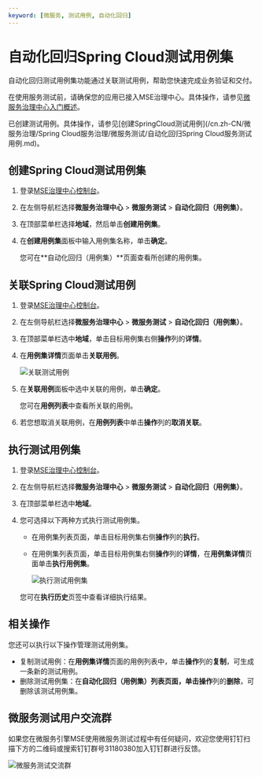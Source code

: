 ```yaml
---
keyword: [微服务, 测试用例, 自动化回归]
---
```


# 自动化回归Spring Cloud测试用例集

自动化回归测试用例集功能通过关联测试用例，帮助您快速完成业务验证和交付。

在使用服务测试前，请确保您的应用已接入MSE治理中心。具体操作，请参见[微服务治理中心入门概述]()。

已创建测试用例。具体操作，请参见[创建SpringCloud测试用例](/cn.zh-CN/微服务治理/Spring Cloud服务治理/微服务测试/自动化回归Spring Cloud服务测试用例.md)。

## 创建Spring Cloud测试用例集

1.  登录[MSE治理中心控制台](https://mse.console.aliyun.com/?spm=a2c4g.11186623.2.13.f90a6a60WiEx0N#/msc/home)。

2.  在左侧导航栏选择**微服务治理中心** \> **微服务测试** \> **自动化回归（用例集）**。

3.  在顶部菜单栏选择**地域**，然后单击**创建用例集**。

4.  在**创建用例集**面板中输入用例集名称，单击**确定**。

    您可在**自动化回归（用例集）**页面查看所创建的用例集。


## 关联Spring Cloud测试用例

1.  登录[MSE治理中心控制台](https://mse.console.aliyun.com/?spm=a2c4g.11186623.2.13.f90a6a60WiEx0N#/msc/home)。

2.  在左侧导航栏选择**微服务治理中心** \> **微服务测试** \> **自动化回归（用例集）**。

3.  在顶部菜单栏选中**地域**，单击目标用例集右侧**操作**列的**详情**。

4.  在**用例集详情**页面单击**关联用例**。

    ![关联测试用例](https://static-aliyun-doc.oss-accelerate.aliyuncs.com/assets/img/zh-CN/0103730261/p271461.png)

5.  在**关联用例**面板中选中关联的用例，单击**确定**。

    您可在**用例列表**中查看所关联的用例。

6.  若您想取消关联用例，在**用例列表**中单击**操作**列的**取消关联**。


## 执行测试用例集

1.  登录[MSE治理中心控制台](https://mse.console.aliyun.com/?spm=a2c4g.11186623.2.13.f90a6a60WiEx0N#/msc/home)。

2.  在左侧导航栏选择**微服务治理中心** \> **微服务测试** \> **自动化回归（用例集）**。

3.  在顶部菜单栏选中**地域**。

4.  您可选择以下两种方式执行测试用例集。

    -   在用例集列表页面，单击目标用例集右侧**操作**列的**执行**。
    -   在用例集列表页面，单击目标用例集右侧**操作**列的**详情**，在**用例集详情**页面单击**执行用例集**。

        ![执行测试用例集](https://static-aliyun-doc.oss-accelerate.aliyuncs.com/assets/img/zh-CN/0103730261/p271459.png)

    您可在**执行历史**页签中查看详细执行结果。


## 相关操作

您还可以执行以下操作管理测试用例集。

-   复制测试用例：在**用例集详情**页面的用例列表中，单击**操作**列的**复制**，可生成一条新的测试用例。
-   删除测试用例集：在**自动化回归（用例集）**列表页面，单击**操作**列的**删除**，可删除该测试用例集。

## 微服务测试用户交流群

如果您在微服务引擎MSE使用微服务测试过程中有任何疑问，欢迎您使用钉钉扫描下方的二维码或搜索钉钉群号31180380加入钉钉群进行反馈。

![微服务测试交流群](https://static-aliyun-doc.oss-accelerate.aliyuncs.com/assets/img/zh-CN/9780389061/p181621.png)

